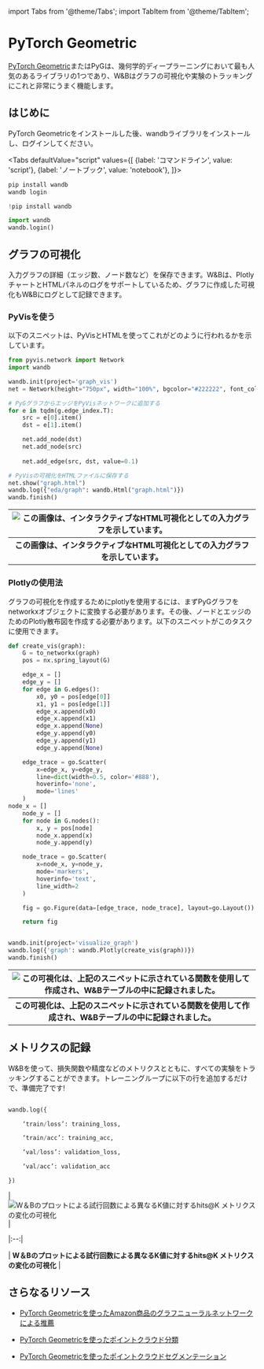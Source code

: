 import Tabs from '@theme/Tabs';
import TabItem from '@theme/TabItem';

# PyTorch Geometric

[PyTorch Geometric](https://github.com/pyg-team/pytorch_geometric)またはPyGは、幾何学的ディープラーニングにおいて最も人気のあるライブラリの1つであり、W&Bはグラフの可視化や実験のトラッキングにこれと非常にうまく機能します。

## はじめに

PyTorch Geometricをインストールした後、wandbライブラリをインストールし、ログインしてください。

<Tabs
  defaultValue="script"
  values={[
    {label: 'コマンドライン', value: 'script'},
    {label: 'ノートブック', value: 'notebook'},
  ]}>
  <TabItem value="script">

```python
pip install wandb
wandb login
```

  </TabItem>
  <TabItem value="notebook">

```python
!pip install wandb

import wandb
wandb.login()
```
</TabItem>
</Tabs>

## グラフの可視化

入力グラフの詳細（エッジ数、ノード数など）を保存できます。W&Bは、PlotlyチャートとHTMLパネルのログをサポートしているため、グラフに作成した可視化もW&Bにログとして記録できます。

### PyVisを使う

以下のスニペットは、PyVisとHTMLを使ってこれがどのように行われるかを示しています。

```python
from pyvis.network import Network
import wandb

wandb.init(project='graph_vis')
net = Network(height="750px", width="100%", bgcolor="#222222", font_color="white")

# PyGグラフからエッジをPyVisネットワークに追加する
for e in tqdm(g.edge_index.T):
    src = e[0].item()
    dst = e[1].item()

    net.add_node(dst)
    net.add_node(src)
    
    net.add_edge(src, dst, value=0.1)

# PyVisの可視化をHTMLファイルに保存する
net.show("graph.html")
wandb.log({"eda/graph": wandb.Html("graph.html")})
wandb.finish()
```
| ![この画像は、インタラクティブなHTML可視化としての入力グラフを示しています。](@site/static/images/integrations/pyg_graph_wandb.png) |
|:--:|
| **この画像は、インタラクティブなHTML可視化としての入力グラフを示しています。** |

### Plotlyの使用法

グラフの可視化を作成するためにplotlyを使用するには、まずPyGグラフをnetworkxオブジェクトに変換する必要があります。その後、ノードとエッジのためのPlotly散布図を作成する必要があります。以下のスニペットがこのタスクに使用できます。

```python
def create_vis(graph):
    G = to_networkx(graph)
    pos = nx.spring_layout(G)

    edge_x = []
    edge_y = []
    for edge in G.edges():
        x0, y0 = pos[edge[0]]
        x1, y1 = pos[edge[1]]
        edge_x.append(x0)
        edge_x.append(x1)
        edge_x.append(None)
        edge_y.append(y0)
        edge_y.append(y1)
        edge_y.append(None)

    edge_trace = go.Scatter(
        x=edge_x, y=edge_y,
        line=dict(width=0.5, color='#888'),
        hoverinfo='none',
        mode='lines'
    )
node_x = []
    node_y = []
    for node in G.nodes():
        x, y = pos[node]
        node_x.append(x)
        node_y.append(y)

    node_trace = go.Scatter(
        x=node_x, y=node_y,
        mode='markers',
        hoverinfo='text',
        line_width=2
    )

    fig = go.Figure(data=[edge_trace, node_trace], layout=go.Layout())

    return fig


wandb.init(project='visualize_graph')
wandb.log({'graph': wandb.Plotly(create_vis(graph))})
wandb.finish()
```

| ![この可視化は、上記のスニペットに示されている関数を使用して作成され、W&Bテーブルの中に記録されました。](@site/static/images/integrations/pyg_graph_plotly.png) | 
|:--:| 
| **この可視化は、上記のスニペットに示されている関数を使用して作成され、W&Bテーブルの中に記録されました。** |

## メトリクスの記録
W&Bを使って、損失関数や精度などのメトリクスとともに、すべての実験をトラッキングすることができます。トレーニングループに以下の行を追加するだけで、準備完了です!



```python

wandb.log({

	‘train/loss’: training_loss,

	‘train/acc’: training_acc,

	‘val/loss’: validation_loss,

	‘val/acc’: validation_acc

})

```



| ![W＆Bのプロットによる試行回数による異なるK値に対するhits@K メトリクスの変化の可視化](@site/static/images/integrations/pyg_metrics.png) | 

|:--:| 

| **W＆Bのプロットによる試行回数による異なるK値に対するhits@K メトリクスの変化の可視化** |



## さらなるリソース



- [PyTorch Geometricを使ったAmazon商品のグラフニューラルネットワークによる推薦](https://wandb.ai/manan-goel/gnn-recommender/reports/Recommending-Amazon-Products-using-Graph-Neural-Networks-in-PyTorch-Geometric--VmlldzozMTA3MzYw#what-does-the-data-look-like?)

- [PyTorch Geometricを使ったポイントクラウド分類](https://wandb.ai/geekyrakshit/pyg-point-cloud/reports/Point-Cloud-Classification-using-PyTorch-Geometric--VmlldzozMTExMTE3)

- [PyTorch Geometricを使ったポイントクラウドセグメンテーション](https://wandb.ai/wandb/point-cloud-segmentation/reports/Point-Cloud-Segmentation-using-Dynamic-Graph-CNN--VmlldzozMTk5MDcy)